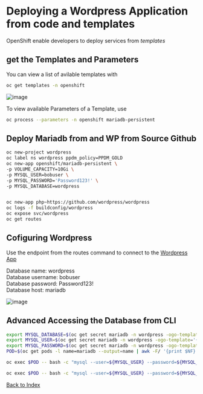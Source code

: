# Deploying a Wordpress Application from code and templates
OpenShift enable developers to deploy services from *templates*

## get the Templates and Parameters

You can view a list of avilable templates with

```bash
oc get templates -n openshift
```
![image](https://github.com/bob-builds-labs/bob-builds-labs.github.io/assets/8255007/f6d5387b-8503-4caf-afda-632604cb622c)

To view available Parameters of a Template, use

```bash
oc process --parameters -n openshift mariadb-persistent
```
 ## Deploy Mariadb from and WP from Source Github

```bash
oc new-project wordpress
oc label ns wordpress ppdm_policy=PPDM_GOLD
oc new-app openshift/mariadb-persistent \
-p VOLUME_CAPACITY=10Gi \
-p MYSQL_USER=bobuser \
-p MYSQL_PASSWORD='Password123!' \
-p MYSQL_DATABASE=wordpress


oc new-app php~https://github.com/wordpress/wordpress
oc logs -f buildconfig/wordpress
oc expose svc/wordpress
oc get routes
```

##  Cofiguring Wordpress
Use the endpoint from the routes command to connect to the [Wordpress App](http://wordpress-wordpress.apps.openshift.demo.local )

Database name: wordpress   
Database username: bobuser  
Database password: Password123!  
Database host: mariadb  

![image](https://github.com/bob-builds-labs/bob-builds-labs.github.io/assets/8255007/72c804cd-d302-4582-9f58-b965d093025e)


## Advanced Accessing the Database from CLI
```bash
export MYSQL_DATABASE=$(oc get secret mariadb -n wordpress -ogo-template='{{ index .data "database-name" }}' | base64 -d )
export MYSQL_USER=$(oc get secret mariadb -n wordpress -ogo-template='{{ index .data "database-user" }}' | base64 -d )
export MYSQL_PASSWORD=$(oc get secret mariadb -n wordpress -ogo-template='{{ index .data "database-password" }}' | base64 -d )
POD=$(oc get pods -l name=mariadb --output=name | awk -F/ '{print $NF}')
```

```bash
oc exec $POD -- bash -c "mysql --user=${MYSQL_USER} --password=${MYSQL_PASSWORD} wordpress -e 'select * from wp_users;'"
```
```bash
oc exec $POD -- bash -c "mysql --user=${MYSQL_USER} --password=${MYSQL_PASSWORD} wordpress -e 'select * from wp_uposts;'"
```
[Back to Index][def]


[def]: ./index.md#ansible-labs-for-bob-the-builder-2024
